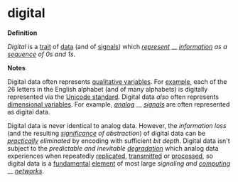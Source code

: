 # digital

**Definition**

_Digital_ is a [trait](https://github.com/gcassel/Modular-Organization-Terminology/blob/master/terms/trait.md) of [data](https://github.com/gcassel/Modular-Organization-Terminology/blob/master/terms/data.md) (and of [signals](https://github.com/gcassel/Modular-Organization-Terminology/blob/master/terms/signal.md)) which [_represent_](https://github.com/gcassel/Modular-Organization-Terminology/blob/master/terms/represent.md) __ [_information_](https://github.com/gcassel/Modular-Organization-Terminology/blob/master/terms/information.md) _as a_ [_sequence_](https://github.com/gcassel/Modular-Organization-Terminology/blob/master/terms/sequence.md) _of 0s and 1s_.

**Notes**

Digital data often represents [qualitative variables](https://github.com/gcassel/Modular-Organization-Terminology/blob/master/terms/qualitative-variable.md). For [example](https://github.com/gcassel/Modular-Organization-Terminology/blob/master/terms/example.md), each of the 26 letters in the English alphabet (and of many alphabets) is digitally represented via the [Unicode standard](http://unicode.org/standard/standard.html). Digital data _also_ often represents [dimensional variables](https://github.com/gcassel/Modular-Organization-Terminology/blob/master/terms/dimensional-variable.md). For example, [_analog_](https://github.com/gcassel/Modular-Organization-Terminology/blob/master/terms/analog.md) __ [_signals_](https://github.com/gcassel/Modular-Organization-Terminology/blob/master/terms/signal.md) are often represented as digital data.

Digital data is never identical to analog data. However, the _information loss_ (and the resulting [_significance_](https://github.com/gcassel/Modular-Organization-Terminology/blob/master/terms/significance.md) _of abstraction_) of digital data can be [_practically_](https://github.com/gcassel/Modular-Organization-Terminology/blob/master/terms/plan.md) _eliminated_ by encoding with sufficient _bit depth_. Digital data isn't subject to the _predictable and inevitable_ [_degradation_](https://github.com/gcassel/Modular-Organization-Terminology/blob/master/terms/degrade.md) which analog data experiences when repeatedly [replicated](https://github.com/gcassel/Modular-Organization-Terminology/blob/master/terms/replicate.md), [transmitted](https://github.com/gcassel/Modular-Organization-Terminology/blob/master/terms/transmit.md) or [processed](https://github.com/gcassel/Modular-Organization-Terminology/blob/master/terms/process.md), so digital data is a [fundamental](https://github.com/gcassel/Modular-Organization-Terminology/blob/master/terms/base.md) [element](https://github.com/gcassel/Modular-Organization-Terminology/blob/master/terms/element.md) of most large _signaling and_ [_computing_](https://github.com/gcassel/Modular-Organization-Terminology/blob/master/terms/compute.md) __ [_networks_](https://github.com/gcassel/Modular-Organization-Terminology/blob/master/terms/network.md).
